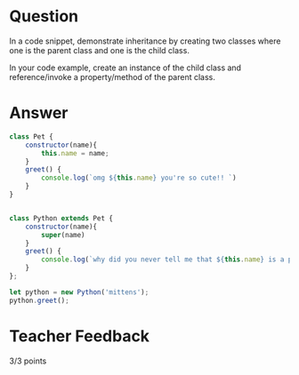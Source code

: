 # Question
In a code snippet, demonstrate inheritance by creating two classes where one is the parent class and one is the child class.

In your code example, create an instance of the child class and reference/invoke a property/method of the parent class.

# Answer

```js
class Pet {
    constructor(name){
        this.name = name;
    }
    greet() {
        console.log(`omg ${this.name} you're so cute!! `)
    }
}


class Python extends Pet {
    constructor(name){
        super(name)
    }
    greet() {
        console.log(`why did you never tell me that ${this.name} is a python???`)
    }
};

let python = new Python('mittens');
python.greet();
```

# Teacher Feedback
3/3 points
